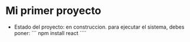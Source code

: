 <h1>Mi primer proyecto</h1>

- Estado del proyecto: en construccion.
para ejecutar el sistema, debes poner:
``` npm install react ````
